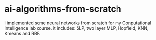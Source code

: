 # ai-algorithms-from-scratch
i implemented some neural networks from scratch for my Conputational Intelligence lab course.
it includes: SLP, two layer MLP, Hopfield, KNN, Kmeans and RBF.
